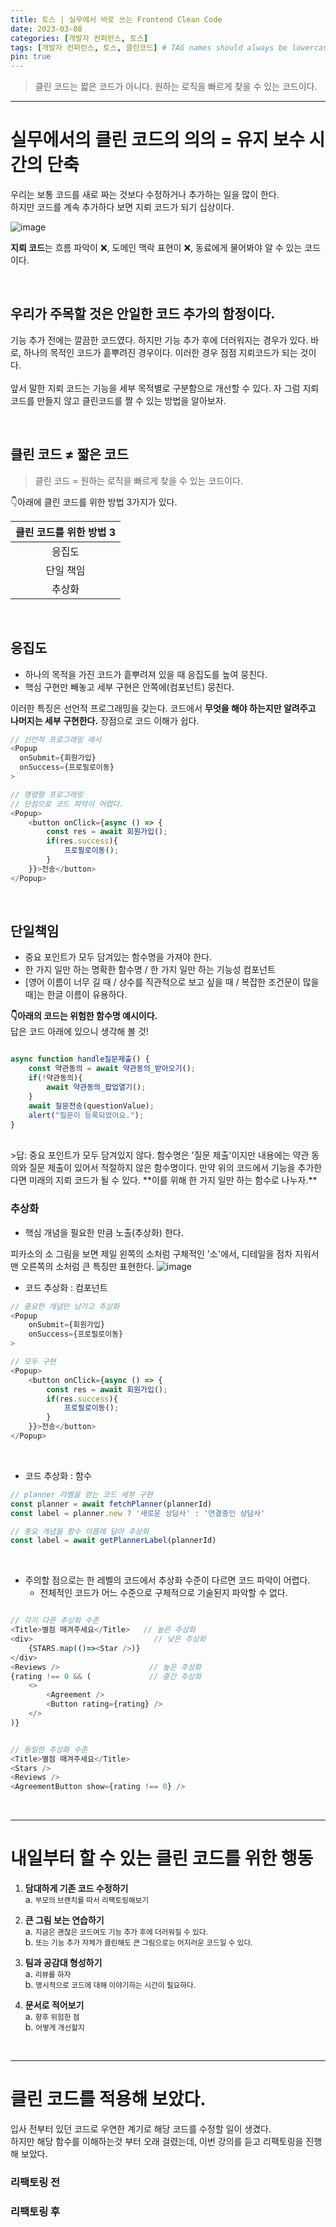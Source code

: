 ```yaml
---
title: 토스 | 실무에서 바로 쓰는 Frontend Clean Code
date: 2023-03-08
categories: [개발자 컨퍼런스, 토스]
tags: [개발자 컨퍼런스, 토스, 클린코드] # TAG names should always be lowercase
pin: true
---
```


> 클린 코드는 짧은 코드가 아니다. 원하는 로직을 빠르게 찾을 수 있는 코드이다.

***

# 실무에서의 클린 코드의 의의 = 유지 보수 시간의 단축

우리는 보통 코드를 새로 짜는 것보다 수정하거나 추가하는 일을 많이 한다.  
하지만 코드를 계속 추가하다 보면 지뢰 코드가 되기 십상이다.

![image](https://user-images.githubusercontent.com/84312457/224027682-bb6dc37b-faed-4dfc-b19b-0a585d868e8a.png)

**지뢰 코드**는 흐름 파악이 ❌, 도메인 맥락 표현이 ❌, 동료에게 물어봐야 알 수 있는 코드이다.

<br>

## 우리가 주목할 것은 안일한 코드 추가의 함정이다.  
기능 추가 전에는 깔끔한 코드였다. 하지만 기능 추가 후에 더러워지는 경우가 있다.
바로, 하나의 목적인 코드가 흩뿌려진 경우이다. 이러한 경우 점점 지뢰코드가 되는 것이다.  
<br>
앞서 말한 지뢰 코드는 기능을 세부 목적별로 구분함으로 개선할 수 있다. 자 그럼 지뢰코드를 만들지 않고 클린코드를 짤 수 있는 방법을 알아보자.

<br>

## 클린 코드 ≠ 짧은 코드
> 클린 코드 = 원하는 로직을 빠르게 찾을 수 있는 코드이다.

👇아래에 클린 코드를 위한 방법 3가지가 있다.

| 클린 코드를 위한 방법 3 |
| :---: |
| 응집도 |
| 단일 책임 |
| 추상화 |

<br>

## 응집도
* 하나의 목적을 가진 코드가 흩뿌려져 있을 때 응집도를 높여 뭉친다.
* 핵심 구현만 빼놓고 세부 구현은 안쪽에(컴포넌트) 뭉친다.
  
이러한 특징은 선언적 프로그래밍을 갖는다. 코드에서 **무엇을 해야 하는지만 알려주고 나머지는 세부 구현한다.** 장점으로 코드 이해가 쉽다.
  
  ```javascript
// 선언적 프로그래밍 예시
<Popup 
    onSubmit={회원가입}
    onSuccess={프로필로이동}
>
```
```javascript
// 명령형 프로그래밍
// 단점으로 코드 파악이 어렵다.
<Popup>
    <button onClick={async () => {
        const res = await 회원가입();
        if(res.success){
            프로필로이동();
        }
    }}>전송</button>
</Popup>
```
<br>

## 단일책임
* 중요 포인트가 모두 담겨있는 함수명을 가져야 한다.  
* 한 가지 일만 하는 명확한 함수명 / 한 가지 일만 하는 기능성 컴포넌트 
* [영어 이름이 너무 길 때 / 상수를 직관적으로 보고 싶을 때 / 복잡한 조건문이 많을 때]는 한글 이름이 유용하다. 

**👇아래의 코드는 위험한 함수명 예시이다.**  
답은 코드 아래에 있으니 생각해 볼 것!
```javascript

async function handle질문제출() {
    const 약관동의 = await 약관동의_받아오기();
    if(!약관동의){
        await 약관동의_팝업열기();
    }
    await 질문전송(questionValue);
    alert("질문이 등록되었어요.");
}
```
<br>
>답: 중요 포인트가 모두 담겨있지 않다. 함수명은 '질문 제출'이지만 내용에는 약관 동의와 질문 제출이 있어서 적절하지 않은 함수명이다. 만약 위의 코드에서 기능을 추가한다면 미래의 지뢰 코드가 될 수 있다.
**이를 위해 한 가지 일만 하는 함수로 나누자.**

<br>

### 추상화

* 핵심 개념을 필요한 만큼 노출(추상화) 한다.

피카소의 소 그림을 보면 제일 왼쪽의 소처럼 구체적인 '소'에서, 디테일을 점차 지워서 맨 오른쪽의 소처럼 큰 특징만 표현한다.
![image](https://user-images.githubusercontent.com/84312457/224037448-cbbd21ca-e5e8-4140-95d5-5f0ff7b0c5e7.png)

* 코드 추상화 : 컴포넌트  

```javascript
// 중요한 개념만 남기고 추상화
<Popup 
    onSubmit={회원가입}
    onSuccess={프로필로이동}
>
```
```javascript
// 모두 구현
<Popup>
    <button onClick={async () => {
        const res = await 회원가입();
        if(res.success){
            프로필로이동();
        }
    }}>전송</button>
</Popup>
```
<br>

* 코드 추상화 : 함수  

```javascript
// planner 라벨을 얻는 코드 세부 구현
const planner = await fetchPlanner(plannerId)
const label = planner.new ? '새로운 상담사' : '연결중인 상담사'
```
```javascript
// 중요 개념을 함수 이름에 담아 추상화
const label = await getPlannerLabel(plannerId)
```
<br>

* 주의할 점으로는 한 레벨의 코드에서 추상화 수준이 다르면 코드 파악이 어렵다.  
  * 전체적인 코드가 어느 수준으로 구체적으로 기술된지 파악할 수 없다.


```javascript

// 각기 다른 추상화 수준 
<Title>별점 매겨주세요</Title>   // 높은 추상화
<div>                           // 낮은 추상화
    {STARS.map(()=><Star />)}
</div>
<Reviews />                    // 높은 추상화
{rating !== 0 && (             // 중간 추상화
    <>
        <Agreement />
        <Button rating={rating} />
    </>
)}
```

```javascript

// 동일한 추상화 수준 
<Title>별점 매겨주세요</Title>
<Stars />
<Reviews />                 
<AgreementButton show={rating !== 0} />
```
<br>

***

# 내일부터 할 수 있는 클린 코드를 위한 행동
1. **담대하게 기존 코드 수정하기**  
    a. <small>부모의 브랜치를 따서 리팩토링해보기</small>

2. **큰 그림 보는 연습하기**  
    a. <small>지금은 괜찮은 코드여도 기능 추가 후에 더러워질 수 있다.</small>  
    b. <small>또는 기능 추가 자체가 클린해도 큰 그림으로는 어지러운 코드일 수 있다.</small>
   
3. **팀과 공감대 형성하기**  
    a. <small>리뷰를 하자</small>  
    b. <small>명시적으로 코드에 대해 이야기하는 시간이 필요하다.</small>
   
4. **문서로 적어보기**  
   a. <small>향후 위험한 점</small>  
   b. <small>어떻게 개선할지</small>

   <br>

***
# 클린 코드를 적용해 보았다.
입사 전부터 있던 코드로 우연한 계기로 해당 코드를 수정할 일이 생겼다.  
하지만 해당 함수를 이해하는것 부터 오래 걸렸는데, 이번 강의를 듣고 리팩토링을 진행해 보았다.

### 리팩토링 전
### 리팩토링 후
